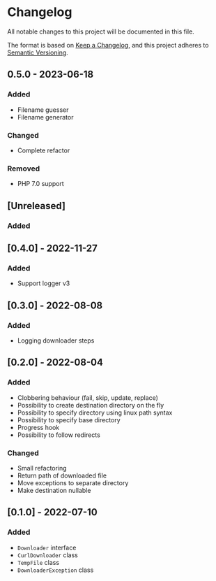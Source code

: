 # Changelog

All notable changes to this project will be documented in this file.

The format is based on [Keep a Changelog](https://keepachangelog.com/en/1.0.0/),
and this project adheres to [Semantic Versioning](https://semver.org/spec/v2.0.0.html).

## 0.5.0 - 2023-06-18

### Added

- Filename guesser
- Filename generator

### Changed

- Complete refactor

### Removed

- PHP 7.0 support

## [Unreleased]

### Added

## [0.4.0] - 2022-11-27

### Added

- Support logger v3

## [0.3.0] - 2022-08-08

### Added

- Logging downloader steps

## [0.2.0] - 2022-08-04

### Added

- Clobbering behaviour (fail, skip, update, replace)
- Possibility to create destination directory on the fly
- Possibility to specify directory using linux path syntax
- Possibility to specify base directory
- Progress hook
- Possibility to follow redirects

### Changed

- Small refactoring
- Return path of downloaded file
- Move exceptions to separate directory
- Make destination nullable

## [0.1.0] - 2022-07-10

### Added

- `Downloader` interface
- `CurlDownloader` class
- `TempFile` class
- `DownloaderException` class
